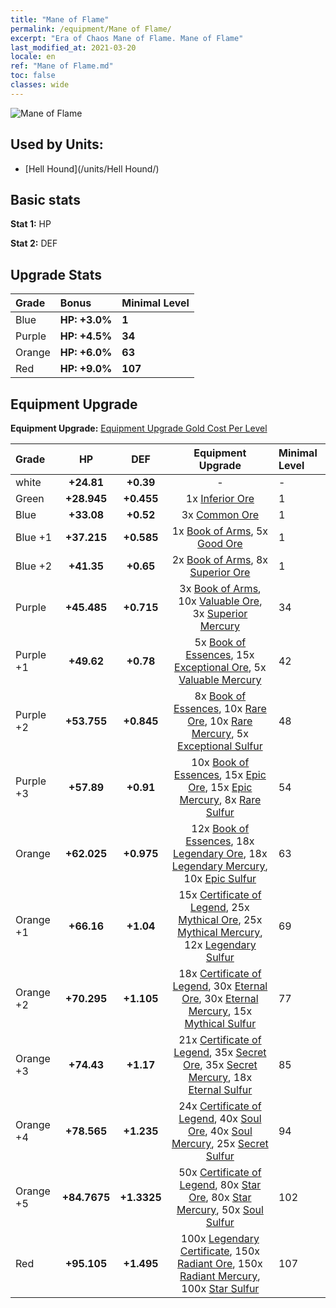 ```yaml
---
title: "Mane of Flame"
permalink: /equipment/Mane of Flame/
excerpt: "Era of Chaos Mane of Flame. Mane of Flame"
last_modified_at: 2021-03-20
locale: en
ref: "Mane of Flame.md"
toc: false
classes: wide
---
```


  ![Mane of Flame](/images/e/e_5034.png)

## Used by Units:

* [Hell Hound](/units/Hell Hound/) 


## Basic stats
 **Stat 1:** HP

 **Stat 2:** DEF

## Upgrade Stats

  |     Grade    |   Bonus | Minimal Level | 
  |:-------------|:--------|:--------------| 
  | Blue | **HP: +3.0%** | **1** | 
  | Purple | **HP: +4.5%** | **34** | 
  | Orange | **HP: +6.0%** | **63** | 
  | Red | **HP: +9.0%** | **107** | 


## Equipment Upgrade
 **Equipment Upgrade:** [Equipment Upgrade Gold Cost Per Level](/equipment/EquipmentUpgradeCostPerLevel/) 

  |          Grade      | HP | DEF | Equipment Upgrade | Minimal Level |
  |:--------------------|:---------:|:---------:|:----------------:|:--------------|
  | white | **+24.81** | **+0.39** | - | - |
  | Green | **+28.945** | **+0.455** | 1x [Inferior Ore](/Items/mat_1/) | 1 |
  | Blue | **+33.08** | **+0.52** | 3x [Common Ore](/Items/mat_6/) | 1 |
  | Blue +1 | **+37.215** | **+0.585** | 1x [Book of Arms](/Items/mat_18/), 5x [Good Ore](/Items/mat_12/) | 1 |
  | Blue +2 | **+41.35** | **+0.65** | 2x [Book of Arms](/Items/mat_25/), 8x [Superior Ore](/Items/mat_19/) | 1 |
  | Purple | **+45.485** | **+0.715** | 3x [Book of Arms](/Items/mat_32/), 10x [Valuable Ore](/Items/mat_26/), 3x [Superior Mercury](/Items/mat_21/) | 34 |
  | Purple +1 | **+49.62** | **+0.78** | 5x [Book of Essences](/Items/mat_39/), 15x [Exceptional Ore](/Items/mat_33/), 5x [Valuable Mercury](/Items/mat_28/) | 42 |
  | Purple +2 | **+53.755** | **+0.845** | 8x [Book of Essences](/Items/mat_46/), 10x [Rare Ore](/Items/mat_40/), 10x [Rare Mercury](/Items/mat_42/), 5x [Exceptional Sulfur](/Items/mat_36/) | 48 |
  | Purple +3 | **+57.89** | **+0.91** | 10x [Book of Essences](/Items/mat_53/), 15x [Epic Ore](/Items/mat_47/), 15x [Epic Mercury](/Items/mat_49/), 8x [Rare Sulfur](/Items/mat_43/) | 54 |
  | Orange | **+62.025** | **+0.975** | 12x [Book of Essences](/Items/mat_60/), 18x [Legendary Ore](/Items/mat_54/), 18x [Legendary Mercury](/Items/mat_56/), 10x [Epic Sulfur](/Items/mat_50/) | 63 |
  | Orange +1 | **+66.16** | **+1.04** | 15x [Certificate of Legend](/Items/mat_67/), 25x [Mythical Ore](/Items/mat_61/), 25x [Mythical Mercury](/Items/mat_63/), 12x [Legendary Sulfur](/Items/mat_57/) | 69 |
  | Orange +2 | **+70.295** | **+1.105** | 18x [Certificate of Legend](/Items/mat_74/), 30x [Eternal Ore](/Items/mat_68/), 30x [Eternal Mercury](/Items/mat_70/), 15x [Mythical Sulfur](/Items/mat_64/) | 77 |
  | Orange +3 | **+74.43** | **+1.17** | 21x [Certificate of Legend](/Items/mat_81/), 35x [Secret Ore](/Items/mat_75/), 35x [Secret Mercury](/Items/mat_77/), 18x [Eternal Sulfur](/Items/mat_71/) | 85 |
  | Orange +4 | **+78.565** | **+1.235** | 24x [Certificate of Legend](/Items/mat_88/), 40x [Soul Ore](/Items/mat_82/), 40x [Soul Mercury](/Items/mat_84/), 25x [Secret Sulfur](/Items/mat_78/) | 94 |
  | Orange +5 | **+84.7675** | **+1.3325** | 50x [Certificate of Legend](/Items/mat_95/), 80x [Star Ore](/Items/mat_89/), 80x [Star Mercury](/Items/mat_91/), 50x [Soul Sulfur](/Items/mat_85/) | 102 |
  | Red | **+95.105** | **+1.495** | 100x [Legendary Certificate](/Items/mat_102/), 150x [Radiant Ore](/Items/mat_96/), 150x [Radiant Mercury](/Items/mat_98/), 100x [Star Sulfur](/Items/mat_92/) | 107 |

